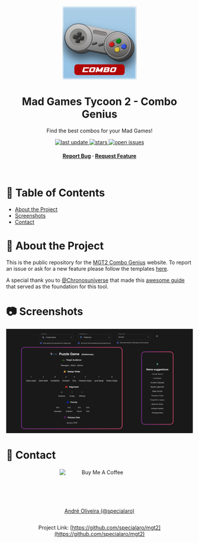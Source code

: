 <div align="center">

  <img src="assets/logo.png" alt="logo" width="200" height="auto" />
  <h1>Mad Games Tycoon 2 - Combo Genius</h1>
  
  <p>
    Find the best combos for your Mad Games!
  </p>
  
  
<!-- Badges -->
<p>
  <!-- <a href="https://github.com/specialaro/mgt2/graphs/contributors">
    <img src="https://img.shields.io/github/contributors/specialaro/mgt2" alt="contributors" />
  </a> -->
  <a href="">
    <img src="https://img.shields.io/github/last-commit/specialaro/mgt2" alt="last update" />
  </a>
  <a href="https://github.com/specialaro/mgt2/stargazers">
    <img src="https://img.shields.io/github/stars/specialaro/mgt2" alt="stars" />
  </a>
  <a href="https://github.com/specialaro/mgt2/issues/">
    <img src="https://img.shields.io/github/issues/specialaro/mgt2" alt="open issues" />
  </a>
</p>
   
<h4>
    <a href="https://github.com/SpecialAro/mgt2/issues/new?assignees=&labels=bug+%3Abeetle%3A&projects=&template=bug_report.yml">Report Bug</a>
  <span> · </span>
    <a href="https://github.com/SpecialAro/mgt2/issues/new?assignees=&labels=bug+%3Abeetle%3A&projects=&template=feature_request.yml">Request Feature</a>
  </h4>
</div>

<br />

<!-- Table of Contents -->

# :notebook_with_decorative_cover: Table of Contents

- [About the Project](#star2-about-the-project)
- [Screenshots](#camera-screenshots)
- [Contact](#handshake-contact)

<!-- About the Project -->

# :star2: About the Project

This is the public repository for the [MGT2 Combo Genius](https://mgt2.specialaro.com) website. To report an issue or ask for a new feature please follow the templates [here](https://github.com/SpecialAro/mgt2/issues/new/choose).

A special thank you to [@Chronosuniverse](https://steamcommunity.com/id/ChronosUniverse) that made this [awesome guide](https://steamcommunity.com/sharedfiles/filedetails/?id=2730524852) that served as the foundation for this tool.

<!-- Screenshots -->

# :camera: Screenshots

<div align="center"> 
  <img src="assets/screenshot.png" alt="screenshot" />
</div>

<!-- Contact -->

# :handshake: Contact

<div align="center" style="display: flex; flex-direction: column; justify-content: center; align-items: center;>

  <a href="https://www.buymeacoffee.com/specialaro" target="_blank"><img src="https://cdn.buymeacoffee.com/buttons/v2/default-yellow.png" alt="Buy Me A Coffee" style="height: 60px !important;width: 217px !important; margin: 2px;" ></a>

  [André Oliveira (@specialaro)](https://gihub.com/SpecialAro)

  Project Link: [https://github.com/specialaro/mgt2](https://github.com/specialaro/mgt2)
</div>
